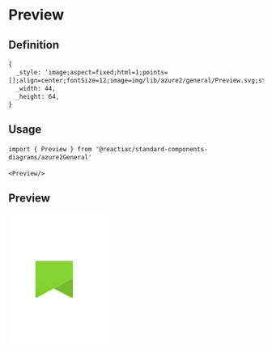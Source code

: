 # Preview

## Definition

```
{
  _style: 'image;aspect=fixed;html=1;points=[];align=center;fontSize=12;image=img/lib/azure2/general/Preview.svg;strokeColor=none;',
  _width: 44,
  _height: 64,
}
```

## Usage

```
import { Preview } from '@reactiac/standard-components-diagrams/azure2General'

<Preview/>
```

## Preview

<img src="./preview.png" width="200"/>
